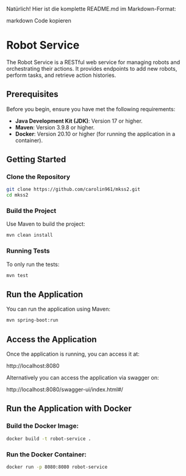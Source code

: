 
Natürlich! Hier ist die komplette README.md im Markdown-Format:

markdown
Code kopieren
# Robot Service

The Robot Service is a RESTful web service for managing robots and orchestrating their actions. It provides endpoints to add new robots, perform tasks, and retrieve action histories.

## Prerequisites

Before you begin, ensure you have met the following requirements:

- **Java Development Kit (JDK)**: Version 17 or higher.
- **Maven**: Version 3.9.8 or higher.
- **Docker**: Version 20.10 or higher (for running the application in a container).

## Getting Started

### Clone the Repository

```bash
git clone https://github.com/carolin961/mkss2.git
cd mkss2
```

### Build the Project
Use Maven to build the project:
```bash
mvn clean install
```

### Running Tests
To only run the tests:
```bash
mvn test
```

## Run the Application
You can run the application using Maven:
```bash
mvn spring-boot:run
```

## Access the Application
Once the application is running, you can access it at:

http://localhost:8080

Alternatively you can access the application via swagger on:

http://localhost:8080/swagger-ui/index.html#/


## Run the Application with Docker

### Build the Docker Image:
```bash
docker build -t robot-service .
```

### Run the Docker Container:
```bash
docker run -p 8080:8080 robot-service
```
